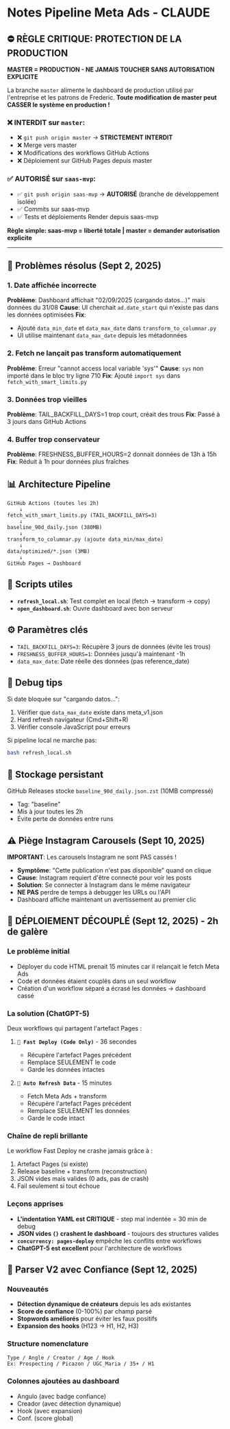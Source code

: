 # Notes Pipeline Meta Ads - CLAUDE

## ⛔ RÈGLE CRITIQUE: PROTECTION DE LA PRODUCTION

**MASTER = PRODUCTION - NE JAMAIS TOUCHER SANS AUTORISATION EXPLICITE**

La branche `master` alimente le dashboard de production utilisé par l'entreprise et les patrons de Frederic.
**Toute modification de master peut CASSER le système en production !**

### ❌ INTERDIT sur `master`:
- ❌ `git push origin master` → **STRICTEMENT INTERDIT**
- ❌ Merge vers master
- ❌ Modifications des workflows GitHub Actions
- ❌ Déploiement sur GitHub Pages depuis master

### ✅ AUTORISÉ sur `saas-mvp`:
- ✅ `git push origin saas-mvp` → **AUTORISÉ** (branche de développement isolée)
- ✅ Commits sur saas-mvp
- ✅ Tests et déploiements Render depuis saas-mvp

**Règle simple: saas-mvp = liberté totale | master = demander autorisation explicite**

---

## 🚨 Problèmes résolus (Sept 2, 2025)

### 1. Date affichée incorrecte
**Problème**: Dashboard affichait "02/09/2025 (cargando datos...)" mais données du 31/08
**Cause**: UI cherchait `ad.date_start` qui n'existe pas dans les données optimisées
**Fix**: 
- Ajouté `data_min_date` et `data_max_date` dans `transform_to_columnar.py`
- UI utilise maintenant `data_max_date` depuis les métadonnées

### 2. Fetch ne lançait pas transform automatiquement
**Problème**: Erreur "cannot access local variable 'sys'"
**Cause**: `sys` non importé dans le bloc try ligne 710
**Fix**: Ajouté `import sys` dans `fetch_with_smart_limits.py`

### 3. Données trop vieilles
**Problème**: TAIL_BACKFILL_DAYS=1 trop court, créait des trous
**Fix**: Passé à 3 jours dans GitHub Actions

### 4. Buffer trop conservateur  
**Problème**: FRESHNESS_BUFFER_HOURS=2 donnait données de 13h à 15h
**Fix**: Réduit à 1h pour données plus fraîches

## 📊 Architecture Pipeline

```
GitHub Actions (toutes les 2h)
    ↓
fetch_with_smart_limits.py (TAIL_BACKFILL_DAYS=3)
    ↓
baseline_90d_daily.json (380MB)
    ↓
transform_to_columnar.py (ajoute data_min/max_date)
    ↓
data/optimized/*.json (3MB)
    ↓
GitHub Pages → Dashboard
```

## 🔧 Scripts utiles

- **`refresh_local.sh`**: Test complet en local (fetch → transform → copy)
- **`open_dashboard.sh`**: Ouvre dashboard avec bon serveur

## ⚙️ Paramètres clés

- `TAIL_BACKFILL_DAYS=3`: Récupère 3 jours de données (évite les trous)
- `FRESHNESS_BUFFER_HOURS=1`: Données jusqu'à maintenant -1h
- `data_max_date`: Date réelle des données (pas reference_date)

## 🐛 Debug tips

Si date bloquée sur "cargando datos...":
1. Vérifier que `data_max_date` existe dans meta_v1.json
2. Hard refresh navigateur (Cmd+Shift+R)
3. Vérifier console JavaScript pour erreurs

Si pipeline local ne marche pas:
```bash
bash refresh_local.sh
```

## 💾 Stockage persistant

GitHub Releases stocke `baseline_90d_daily.json.zst` (10MB compressé)
- Tag: "baseline"
- Mis à jour toutes les 2h
- Évite perte de données entre runs

## ⚠️ Piège Instagram Carousels (Sept 10, 2025)

**IMPORTANT**: Les carousels Instagram ne sont PAS cassés !
- **Symptôme**: "Cette publication n'est pas disponible" quand on clique
- **Cause**: Instagram requiert d'être connecté pour voir les posts
- **Solution**: Se connecter à Instagram dans le même navigateur
- **NE PAS** perdre de temps à debugger les URLs ou l'API
- Dashboard affiche maintenant un avertissement au premier clic

## 🚀 DÉPLOIEMENT DÉCOUPLÉ (Sept 12, 2025) - 2h de galère

### Le problème initial
- Déployer du code HTML prenait 15 minutes car il relançait le fetch Meta Ads
- Code et données étaient couplés dans un seul workflow
- Création d'un workflow séparé a écrasé les données → dashboard cassé

### La solution (ChatGPT-5)
Deux workflows qui partagent l'artefact Pages :

1. **`🚀 Fast Deploy (Code Only)`** - 36 secondes
   - Récupère l'artefact Pages précédent
   - Remplace SEULEMENT le code
   - Garde les données intactes

2. **`🤖 Auto Refresh Data`** - 15 minutes
   - Fetch Meta Ads + transform
   - Récupère l'artefact Pages précédent  
   - Remplace SEULEMENT les données
   - Garde le code intact

### Chaîne de repli brillante
Le workflow Fast Deploy ne crashe jamais grâce à :
1. Artefact Pages (si existe)
2. Release baseline + transform (reconstruction)
3. JSON vides mais valides (0 ads, pas de crash)
4. Fail seulement si tout échoue

### Leçons apprises
- **L'indentation YAML est CRITIQUE** - step mal indentée = 30 min de debug
- **JSON vides `{}` crashent le dashboard** - toujours des structures valides
- **`concurrency: pages-deploy`** empêche les conflits entre workflows
- **ChatGPT-5 est excellent** pour l'architecture de workflows

## 🎯 Parser V2 avec Confiance (Sept 12, 2025)

### Nouveautés
- **Détection dynamique de créateurs** depuis les ads existantes
- **Score de confiance** (0-100%) par champ parsé
- **Stopwords améliorés** pour éviter les faux positifs
- **Expansion des hooks** (H123 → H1, H2, H3)

### Structure nomenclature
```
Type / Angle / Creator / Age / Hook
Ex: Prospecting / Picazon / UGC_Maria / 35+ / H1
```

### Colonnes ajoutées au dashboard
- Angulo (avec badge confiance)
- Creador (avec détection dynamique)
- Hook (avec expansion)
- Conf. (score global)